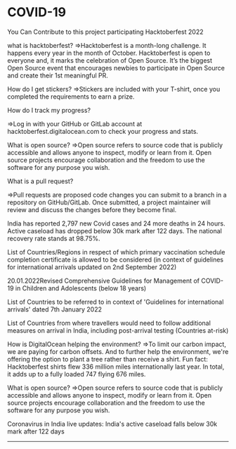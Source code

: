 # COVID-19
You Can Contribute to this project participating Hacktoberfest 2022


what is hacktoberfest?
=>Hacktoberfest is a month-long challenge.
It happens every year in the month of October. Hacktoberfest is open to everyone and,
it marks the celebration of Open Source. It’s the biggest Open Source event that encourages newbies to participate in Open Source and create their 1st meaningful PR.



How do I get stickers?
=>Stickers are included with your T-shirt, once you completed the requirements to earn a prize.



How do I track my progress?

=>Log in with your GitHub or GitLab account at hacktoberfest.digitalocean.com to check your progress and stats.



What is open source? 
=>Open source refers to source code that is publicly accessible and allows anyone to inspect, modify or learn from it. Open source projects encourage collaboration and the freedom to use the software for any purpose you wish.



What is a pull request? 

=>Pull requests are proposed code changes you can submit to a branch in a repository on GitHub/GitLab. Once submitted, a project maintainer will review and discuss the changes before they become final. 

India has reported 2,797 new Covid cases and 24 more deaths in 24 hours. Active caseload has dropped below 30k mark after 122 days. The national recovery rate stands at 98.75%.


List of Countries/Regions in respect of which primary vaccination schedule completion certificate is allowed to be considered (in context of guidelines for international arrivals updated on 2nd September 2022)

20.01.2022Revised Comprehensive Guidelines for Management of COVID-19 in Children and Adolescents (below 18 years)

List of Countries to be referred to in context of 'Guidelines for international arrivals' dated 7th January 2022

List of Countries from where travellers would need to follow additional measures on arrival in India,
including post-arrival testing (Countries at-risk)

How is DigitalOcean helping the environment? 
=>To limit our carbon impact, we are paying for carbon offsets. And to further help the environment, we're offering the option to plant a tree rather than receive a shirt.
Fun fact: Hacktoberfest shirts flew 336 million miles internationally last year. In total, it adds up to a fully loaded 747 flying 676 miles.



What is open source? 
=>Open source refers to source code that is publicly accessible and allows anyone to inspect, modify or learn from it. Open source projects encourage collaboration and the freedom to use the software for any purpose you wish.

Coronavirus in India live updates: India's active caseload falls below 30k mark after 122 days


---------------------------------------------------------------------------------------------------------------------------------------------------------------------------------
